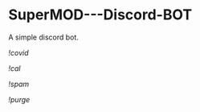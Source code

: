 # SuperMOD---Discord-BOT
A simple discord bot.

*!covid <country>*

*!cal <arithmetic>*

*!spam <count> <message>*

*!purge <count>*
